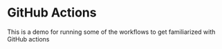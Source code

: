 # GitHub Actions
This is a demo for running some of the workflows to get familiarized with GitHub actions
